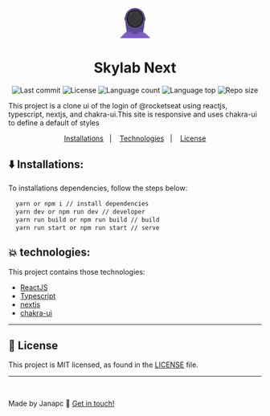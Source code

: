 
<p align="center">
    <img alt="Skylab" src="./public/skylab.svg" width="60" />
</p>

<h1 align="center">
  Skylab Next
</h1>

<p align="center">
  <img alt="Last commit" src="https://img.shields.io/github/last-commit/janapc/skylab-next"/>
  <img alt="License" src="https://img.shields.io/github/license/janapc/skylab-next"/>
  <img alt="Language count" src="https://img.shields.io/github/languages/count/janapc/skylab-next"/>
  <img alt="Language top" src="https://img.shields.io/github/languages/top/janapc/skylab-next"/>
  <img alt="Repo size" src="https://img.shields.io/github/repo-size/janapc/skylab-next"/>
</p>

<p>This project is a clone ui of the login of @rocketseat using reactjs, typescript, nextjs, and chakra-ui.This site is responsive and uses chakra-ui to define a default of styles</p>
<p align="center">
  <a href="#arrowdown-installations">Installations</a>&nbsp;&nbsp;&nbsp;|&nbsp;&nbsp;&nbsp;
  <a href="#boom-technologies">Technologies</a>&nbsp;&nbsp;&nbsp;|&nbsp;&nbsp;&nbsp;
  <a href="#page_facing_up-license">License</a>
</p>

## :arrow_down: Installations:
To installations dependencies, follow the steps below:
```
  yarn or npm i // install dependencies
  yarn dev or npm run dev // developer
  yarn run build or npm run build // build
  yarn run start or npm run start // serve
```

## :boom: technologies:
This project contains those technologies:

- [ReactJS](https://reactjs.org/)
- [Typescript](https://www.typescriptlang.org/)
- [nextjs](https://nextjs.org/)
- [chakra-ui](https://chakra-ui.com/)

***

## :page_facing_up: License

This project is MIT licensed, as found in the [LICENSE](https://github.com/janapc/skylab-next/blob/main/LICENSE) file.

***

<br>

Made by Janapc :metal: [Get in touch!](https://www.linkedin.com/in/janaina-pedrina/)